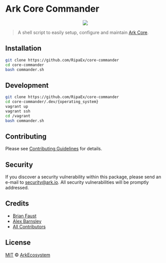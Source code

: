 # Ark Core Commander

<p align="center">
    <img src="https://github.com/ArkEcosystem/core-commander/blob/master/banner.png" />
</p>

> A shell script to easily setup, configure and maintain [Ark Core](https://github.com/ArkEcosystem/core).

## Installation

```bash
git clone https://github.com/RipaEx/core-commander
cd core-commander
bash commander.sh
```

## Development

```sh
git clone https://github.com/RipaEx/core-commander
cd core-commander/.dev/{operating_system}
vagrant up
vagrant ssh
cd /vagrant
bash commander.sh
```

## Contributing

Please see [Contributing Guidelines](https://docs.ark.io/guidebook/contribution-guidelines/contributing.html) for details.

## Security

If you discover a security vulnerability within this package, please send an e-mail to security@ark.io. All security vulnerabilities will be promptly addressed.

## Credits

- [Brian Faust](https://github.com/faustbrian)
- [Alex Barnsley](https://github.com/alexbarnsley)
- [All Contributors](https://github.com/ArkEcosystem/core-commander/graphs/contributors)

## License

[MIT](LICENSE) © [ArkEcosystem](https://ark.io)

